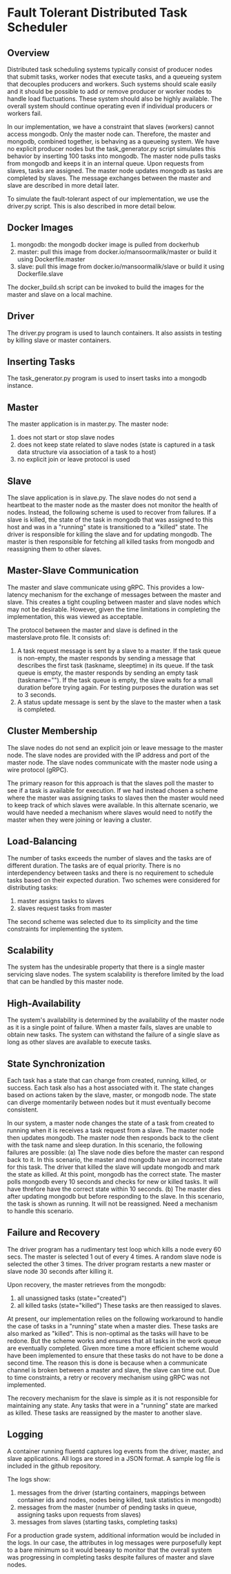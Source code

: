 # Fault Tolerant Distributed Task Scheduler

Overview
-----------
Distributed task scheduling systems typically consist of producer nodes that submit tasks, worker nodes that execute tasks, and a queueing system that decouples producers and workers. Such systems should scale easily and it should be possible to add or remove producer or worker nodes to handle load fluctuations. These system should also be highly available. The overall system should continue operating even if individual producers or workers fail.

In our implementation, we have a constraint that slaves (workers) cannot access mongodb. Only the master node can. Therefore, the master and mongodb, combined together, is behaving as a queueing system. We have no explicit producer nodes but the task_generator.py script simulates this behavior by inserting 100 tasks into mongodb. The master node pulls tasks from mongodb and keeps it in an internal queue. Upon requests from slaves, tasks are assigned. The master node updates mongodb as tasks are completed by slaves. The message exchanges between the master and slave are described in more detail later.

To simulate the fault-tolerant aspect of our implementation, we use the driver.py script. This is also described in more detail below.

Docker Images
-------------------------
1. mongodb: the mongodb docker image is pulled from dockerhub
2. master: pull this image from docker.io/mansoormalik/master or build it using Dockerfile.master
3. slave: pull this image from docker.io/mansoormalik/slave or build it using Dockerfile.slave

The docker_build.sh script can be invoked to build the images for the master and slave on a local machine.

Driver
-------------------------
The driver.py program is used to launch containers. It also assists in testing by killing slave or master containers.

Inserting Tasks
----------------
The task_generator.py program is used to insert tasks into a mongodb instance.

Master
--------------------
The master application is in master.py. The master node:
1. does not start or stop slave nodes
2. does not keep state related to slave nodes (state is captured in a task data structure via association of a task to a host) 
3. no explicit join or leave protocol is used

Slave
--------------------
The slave application is in slave.py. The slave nodes do not send a heartbeat to the master node as the master does not monitor the health of nodes. Instead, the following scheme is used to recover from failures. If a slave is killed, the state of the task in mongodb that was assigned to this host and was in a "running" state is transitioned to a "killed" state. The driver is responsible for killing the slave and for updating mongodb. The master is then responsible for fetching all killed tasks from mongodb and reassigning them to other slaves.

Master-Slave Communication
--------------------------
The master and slave communicate using gRPC. This provides a low-latency mechanism for the exchange of messages between the master and slave. This creates a tight coupling between master and slave nodes which may not be desirable. However, given the time limitations in completing the implementation, this was viewed as acceptable.

The protocol between the master and slave is defined in the masterslave.proto file. It consists of:
1. A task request message is sent by a slave to a master. If the task queue is non-empty, the master responds by sending a message that describes the first task (taskname, sleeptime) in its queue. If the task queue is empty, the master responds by sending an empty task (taskname=""). If the task queue is empty, the slave waits for a small duration before trying again. For testing purposes the duration was set to 3 seconds.
2. A status update message is sent by the slave to the master when a task is completed.

Cluster Membership
--------------------------
The slave nodes do not send an explicit join or leave message to the master node. The slave nodes are provided with the IP address and port of the master node. The slave nodes communicate with the master node using a wire protocol (gRPC).

The primary reason for this approach is that the slaves poll the master to see if a task is available for execution. If we had instead chosen a scheme where the master was assigning tasks to slaves then the master would need to keep track of which slaves were available. In this alternate scenario, we would have needed a mechanism where slaves would need to notify the master when they were joining or leaving a cluster.

Load-Balancing
---------------
The number of tasks exceeds the number of slaves and the tasks are of different duration. The tasks are of equal priority. There is no interdependency between tasks and there is no requirement to schedule tasks based on their expected duration. Two schemes were considered for distributing tasks:
1. master assigns tasks to slaves
2. slaves request tasks from master

The second scheme was selected due to its simplicity and the time constraints for implementing the system.


Scalability
-----------
The system has the undesirable property that there is a single master servicing slave nodes. The system scalability is therefore limited by the load that can be handled by this master node.

High-Availability
-----------------
The system's availability is determined by the availability of the master node as it is a single point of failure. When a master fails, slaves are unable to obtain new tasks. The system can withstand the failure of a single slave as long as other slaves are available to execute tasks. 

State Synchronization
---------------------
Each task has a state that can change from created, running, killed, or success. Each task also has a host associated with it. The state changes based on actions taken by the slave, master, or mongodb node. The state can diverge momentarily between nodes but it must eventually become consistent.

In our system, a master node changes the state of a task from created to running when it is receives a task request from a slave. The master node then updates mongodb. The master node then responds back to the client with the task name and sleep duration. In this scenario, the following failures are possible:
(a) The slave node dies before the master can respond back to it. In this scenario, the master and mongodb have an incorrect state for this task. The driver that killed the slave will update mongodb and mark the state as killed. At this point, mongodb has the correct state. The master polls mongodb every 10 seconds and checks for new or killed tasks. It will have threfore have the correct state within 10 seconds.
(b) The master dies after updating mongodb but before responding to the slave. In this scenario, the task is shown as running. It will not be reassigned. Need a mechanism to handle this scenario.

Failure and Recovery
----------------------------
The driver program has a rudimentary test loop which kills a node every 60 secs. The master is selected 1 out of every 4 times. A random slave node is selected the other 3 times. The driver program restarts a new master or slave node 30 seconds after killing it.

Upon recovery, the master retrieves from the mongodb:
1. all unassigned tasks (state="created")
2. all killed tasks (state="killed")
These tasks are then reassiged to slaves.

At present, our implementation relies on the following workaround to handle the case of tasks in a "running" state when a master dies. These tasks are also marked as "killed". This is non-optimal as the tasks will have to be redone. But the scheme works and ensures that all tasks in the work queue are eventually completed. Given more time a more efficient scheme would have been implemented to ensure that these tasks do not have to be done a second time. The reason this is done is because when a communicate channel is broken between a master and slave, the slave can time out. Due to time constraints, a retry or recovery mechanism using gRPC was not implemented.

The recovery mechanism for the slave is simple as it is not responsible for maintaining any state. Any tasks that were in a "running" state are marked as killed. These tasks are reassigned by the master to another slave.

Logging
-------
A container running fluentd captures log events from the driver, master, and slave applications. All logs are stored in a JSON format. A sample log file is included in the github repository.

The logs show:
1. messages from the driver (starting containers, mappings between container ids and nodes, nodes being killed, task statistics in mongodb)
2. messages from the master (number of pending tasks in queue, assigning tasks upon requests from slaves)
3. messages from slaves (starting tasks, completing tasks)

For a production grade system, additional information would be included in the logs. In our case, the attributes in log messages were purposefully kept to a bare minimum so it would beeasy to monitor that the overall system was progressing in completing tasks despite failures of master and slave nodes.

